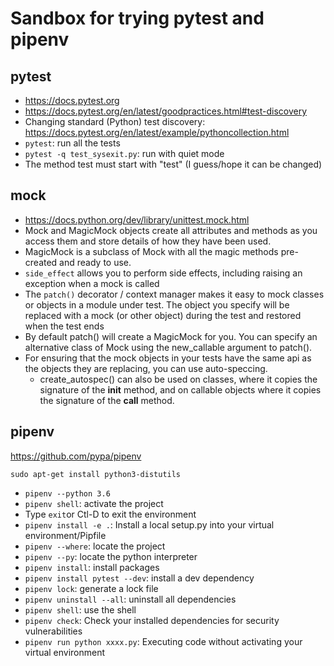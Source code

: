 # Sandbox for trying pytest and pipenv

## pytest
* https://docs.pytest.org
* https://docs.pytest.org/en/latest/goodpractices.html#test-discovery
* Changing standard (Python) test discovery: https://docs.pytest.org/en/latest/example/pythoncollection.html
* `pytest`: run all the tests
* `pytest -q test_sysexit.py`: run with quiet mode
* The method test must start with "test" (I guess/hope it can be changed)


## mock
* https://docs.python.org/dev/library/unittest.mock.html
* Mock and MagicMock objects create all attributes and methods as you access them and store details of how they have been used.
* MagicMock is a subclass of Mock with all the magic methods pre-created and ready to use.
* `side_effect` allows you to perform side effects, including raising an exception when a mock is called
* The `patch()` decorator / context manager makes it easy to mock classes or objects in a module under test. The object you specify will be replaced with a mock (or other object) during the test and restored when the test ends
* By default patch() will create a MagicMock for you. You can specify an alternative class of Mock using the new_callable argument to patch().
* For ensuring that the mock objects in your tests have the same api as the objects they are replacing, you can use auto-speccing.
    * create_autospec() can also be used on classes, where it copies the signature of the __init__ method, and on callable objects where it copies the signature of the __call__ method.

## pipenv
https://github.com/pypa/pipenv

`sudo apt-get install python3-distutils`

* `pipenv --python 3.6`
* `pipenv shell`: activate the project
* Type `exit`or Ctl-D to exit the environment
* `pipenv install -e .`:  Install a local setup.py into your virtual environment/Pipfile
* `pipenv --where`: locate the project
* `pipenv --py`: locate the python interpreter
* `pipenv install`: install packages
* `pipenv install pytest --dev`: install a dev dependency
* `pipenv lock`: generate a lock file
* `pipenv uninstall --all`: uninstall all dependencies
* `pipenv shell`: use the shell
* `pipenv check`: Check your installed dependencies for security vulnerabilities
* `pipenv run python xxxx.py`: Executing code without activating your virtual environment